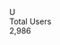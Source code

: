 <div class="container-xl mt-4">
  <div class="row">
    <div class="col-6 col-lg-3">
      <div class="card">
        <div class="card-body">
          <div class="d-flex align-items-center">
            <span class="bg-primary text-white avatar me-3">U</span>
            <div>
              <div class="text-muted">Total Users</div>
              <div class="h3">2,986</div>
            </div>
          </div>
        </div>
      </div>
    </div>
  </div>
</div>
